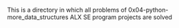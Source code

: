 This is a directory in which all problems of 0x04-python-more_data_structures ALX SE program projects are solved
